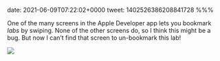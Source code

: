 date: 2021-06-09T07:22:02+0000
tweet: 1402526386208841728
%%%

One of the many screens in the Apple Developer app lets you bookmark *labs* by swiping. None of the other screens do, so I think this might be a bug. But now I can’t find that screen to un-bookmark this lab!

![](E3bGTxHXoAYfxR3.jpg)
